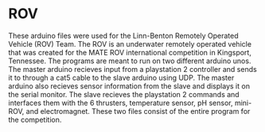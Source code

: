 # ROV
These arduino files were used for the Linn-Benton Remotely Operated Vehicle (ROV) Team. The ROV is an underwater remotely operated vehicle that was created for the MATE ROV
international competition in Kingsport, Tennessee. The programs are meant to run on two different arduino unos. The master arduino recieves input from a playstation 2 controller
and sends it to through a cat5 cable to the slave arduino using UDP. The master arduino also recieves sensor information from the slave and displays it on the serial monitor.
The slave recieves the playstation 2 commands and interfaces them with the 6 thrusters, temperature sensor, pH sensor, mini-ROV, and electromagnet. These two files consist of
the entire program for the competition.
